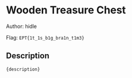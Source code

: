 # Wooden Treasure Chest
Author: hidle

Flag: `EPT{1t_1s_b1g_bra1n_t1m3}`
## Description
```
{description}
```

